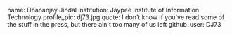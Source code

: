 name: Dhananjay Jindal
institution: Jaypee Institute of Information Technology
profile_pic: dj73.jpg
quote: I don't know if you've read some of the stuff in the press, but there ain't too many of us left
github_user: DJ73